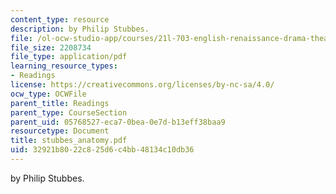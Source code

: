 ```yaml
---
content_type: resource
description: by Philip Stubbes.
file: /ol-ocw-studio-app/courses/21l-703-english-renaissance-drama-theatre-and-society-in-the-age-of-shakespeare-fall-2003/32921b8022c825d6c4bb48134c10db36_stubbes_anatomy.pdf
file_size: 2208734
file_type: application/pdf
learning_resource_types:
- Readings
license: https://creativecommons.org/licenses/by-nc-sa/4.0/
ocw_type: OCWFile
parent_title: Readings
parent_type: CourseSection
parent_uid: 05768527-eca7-0bea-0e7d-b13eff38baa9
resourcetype: Document
title: stubbes_anatomy.pdf
uid: 32921b80-22c8-25d6-c4bb-48134c10db36
---
```

by Philip Stubbes.